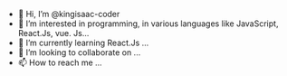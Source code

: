 - 👋 Hi, I’m @kingisaac-coder
- 👀 I’m interested in programming, in various languages like JavaScript, React.Js, vue. Js...
- 🌱 I’m currently learning React.Js ...
- 💞️ I’m looking to collaborate on ...
- 📫 How to reach me ...

<!---
kingisaac-coder/kingisaac-coder is a ✨ special ✨ repository because its `README.md` (this file) appears on your GitHub profile.
You can click the Preview link to take a look at your changes.
--->
